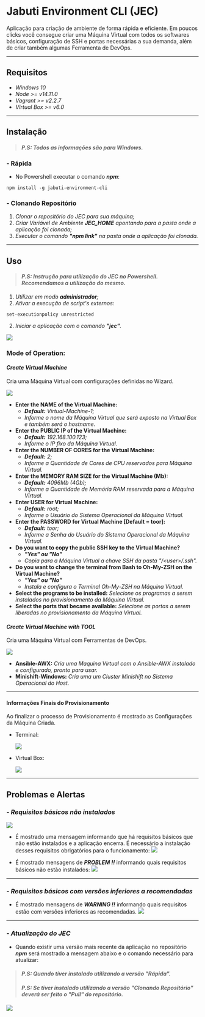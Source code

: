# **Jabuti Environment CLI (JEC)**

Aplicação para criação de ambiente de forma rápida e eficiente. Em poucos clicks você consegue criar uma Máquina Virtual com todos os softwares básicos, configuração de SSH e portas necessárias a sua demanda, além de criar também algumas Ferramenta de DevOps.
_______________
## **Requisitos**

- _Windows 10_
- _Node >= v14.11.0_
- _Vagrant >= v2.2.7_
- _Virtual Box >= v6.0_
______________
## **Instalação**
> #### **_P.S: Todos as informações são para Windows._**

### **- Rápida**

- No Powershell executar o comando **_npm_**: 
```
npm install -g jabuti-environment-cli
```

### **- Clonando Repositório**

1. _Clonar o repositório do JEC para sua máquina;_
2. _Criar Variável de Ambiente **JEC_HOME** apontando para a pasta onde a aplicação foi clonada;_
3. _Executar o comando **"npm link"**  na pasta onde a aplicação foi clonada._
__________________________
## **Uso**
> #### **_P.S: Instrução para utilização do JEC no Powershell. Recomendamos a utilização do mesmo._**

1. _Utilizar em modo **administrador**;_
1. _Ativar a execução de script's externos:_
```
set-executionpolicy unrestricted
```
2. _Iniciar a aplicação com o comando ***"jec"***._

![](/assets/logo.png)

### **Mode of Operation:**

#### **_Create Virtual Machine_**
Cria uma Máquina Virtual com configurações definidas no Wizard.

![](/assets/CreateVirtualMachine.png)

- **Enter the NAME of the Virtual Machine:** 
    - _**Default:** Virtual-Machine-1;_
    - _Informe o nome da Máquina Virtual que será exposto na Virtual Box e também será o hostname._
- **Enter the PUBLIC IP of the Virtual Machine:**
    - _**Default:** 192.168.100.123;_
    - _Informe o IP fixo da Máquina Virtual._
- **Enter the NUMBER OF CORES for the Virtual Machine:**
    - _**Default:** 2;_
    - _Informe a Quantidade de Cores de CPU reservados para Máquina Virtual._
- **Enter the MEMORY RAM SIZE for the Virtual Machine (Mb):**
    - _**Default:** 4096Mb (4Gb);_
    - _Informe a Quantidade de Memória RAM reservada para a Máquina Virtual._
- **Enter USER for Virtual Machine:**
    - _**Default:** root;_
    - _Informe o Usuário do Sistema Operacional da Máquina Virtual._
- **Enter the PASSWORD for Virtual Machine [Default = toor]:** 
    - _**Default:** toor;_
    - _Informe a Senha do Usuário do Sistema Operacional da Máquina Virtual._
- **Do you want to copy the public SSH key to the Virtual Machine?**
    - _**"Yes" ou "No"**_
    - _Copia para a Máquina Virtual a chave SSH da pasta "/\<user\>/.ssh"._
- **Do you want to change the terminal from Bash to Oh-My-ZSH on the Virtual Machine?**
    - _**"Yes" ou "No"**_
    - _Instala e configura o Terminal Oh-My-ZSH na Máquina Virtual._
- **Select the programs to be installed:** _Selecione os programas a serem instalados no provisionamento da Máquina Virtual._
- **Select the ports that became available:** _Selecione as portas a serem liberadas no provisionamento da Máquina Virtual._

#### **_Create Virtual Machine with TOOL_**
Cria uma Máquina Virtual com Ferramentas de DevOps.
 
![](/assets/CreateVirtualMachineTool.png)

- **Ansible-AWX:** _Cria uma Maquina Virtual com o Ansible-AWX instalado e configurado, pronto para usar._
- **Minishift-Windows:** _Cria uma um Cluster Minishift no Sistema Operacional do Host._

------
#### **Informações Finais do Provisionamento**
Ao finalizar o processo de Provisionamento é mostrado as Configurações da Máquina Criada.
- Terminal:
 
    ![](/assets/configuracaoFinalTerminal.png)
- Virtual Box:

    ![](/assets/configuracaoFinalVirtualBox.png)

-------
## **Problemas e Alertas**

### **- _Requisitos básicos não instalados_**
![](/assets/basicRequirementNotInstalled.png)

- É mostrado uma mensagem informando que há requisitos básicos que não estão instalados e a aplicação encerra. É necessário a instalação desses requisitos obrigatórios para o funcionamento:
![](/assets/basicRequirementNotInstalledMessage.png)

- É mostrado mensagens de **_PROBLEM !!_** informando quais requisitos básicos não estão instalados:
![](/assets/basicRequirementNotInstalled.png)

_____

### **- _Requisitos básicos com versões inferiores a recomendadas_**
- É mostrado mensagens de **_WARNING !!_** informando quais requisitos estão com versões inferiores as recomendadas.
![](/assets/basicRequirementLowerVersion.png)

______

### **- _Atualização do JEC_**
- Quando existir uma versão mais recente da aplicação no repositório **_npm_** será mostrado a mensagem abaixo e o comando necessário para atualizar:
> #### **_P.S: Quando tiver instalado utilizando a versão "Rápida"._**
> #### **_P.S: Se tiver instalado utilizando a versão "Clonando Repositório" deverá ser feito o "Pull" do repositório._**
![](/assets/updateAvailable.png)

